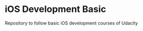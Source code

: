 iOS Development Basic
=====================

Repository to follow basic iOS development courses of Udacity